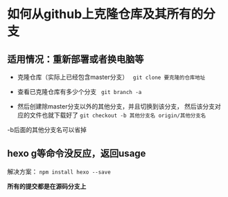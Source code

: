 # 如何从github上克隆仓库及其所有的分支

## 适用情况：重新部署或者换电脑等
- 克隆仓库（实际上已经包含master分支）
`` git clone 要克隆的仓库地址``

- 查看已克隆仓库有多少个分支
`` git branch -a``

- 然后创建除master分支以外的其他分支，并且切换到该分支，
然后该分支对应的文件也就下载好了
``git checkout -b 其他分支名 origin/其他分支名``

 -b后面的其他分支名可以省掉

## hexo g等命令没反应，返回usage

解决方案：
``npm install hexo --save``

**所有的提交都是在源码分支上**
